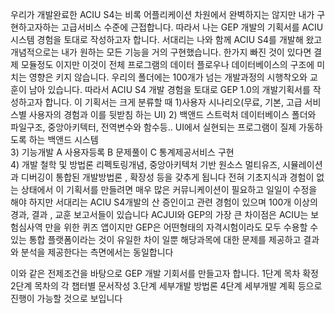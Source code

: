우리가 개발완료한 ACIU S4는 비록 어플리케이션 차원에서 완벽하지는 않지만 내가 구현하고자하는 고급서비스 수준에 근접합니다. 따라서 나는 GEP 개발의 기획서를 ACIU 시스템 경험을 토대로 작성하고자 합니다. 서대리는 나와 함께 ACIU S4를 개발해 왔고 개념적으로는 내가 원하는 모든 기능을 거의 구현했습니다. 한가지 빠진 것이 있다면 결제 모듈정도 이지만 이것이 전체 프로그램의 데이터 플로우나 데이터베이스의 구조에 미치는 영향은 키지 않습니다.  우리의 폴더에는 100개가 넘는 개발과정의 시행착오와 교훈이 남아 있습니다. 따라서 ACIU S4 개발 경험을 토대로 GEP 1.0의 개발기획서를 작성하고자 합니다. 이 기획서는 크게 분류할 때 
1)사용자 시나리오(무료, 기본, 고급 서비스별 사용자의 경험과 이를 뒷받침 하는 UI) 
2) 백앤드 스트럭처 데이터베이스 폴더와 파일구조, 중앙아키텍터, 전역변수와 함수등.. UI에서 실현되는 프로그램이 질제 가동하도록 하는 백앤드 시스템  
3) 기능개발  A 사용자등록 B 문제풀이 C 통계제공서비스 구현  
4) 개발 철학 및 방법론    리펙토링개념,  중앙아키텍처 기반 원소스 멀티유즈, 시뮬레이션과 디버깅이 통합된 개발방법론 , 확장성 등을 갖추게 됩니다
전혀 기초지식과 경험이 없는 상태에서 이 기획서를 만들려면 매우 많은 커뮤니케이션이 필요하고 일일이 수정을 해야 하지만 서대리는 ACIU S4개발의 산 증인이고 관련 경험이 있으며  100개 이상의 경과, 결과 , 교훈 보고서들이 있습니다
ACJUI와 GEP의 가장 큰 차이점은 ACIU는 보험심사역 만을 위한 퀴즈 앱이지만 GEP은 어떤형태의 자격시험이라도 모두 수용할 수 있는 통합 플랫폼이라는 것이  유일한 차이 일뿐 해당과목에 대한 문제를 제공하고 결과와 분석을 제공한다는 측면에서는 동일합니다

이와 같은 전제조건을 바탕으로 GEP 개발 기회서를 만들고자 합니다. 
1단계 목차 확정
2단계 목차의 각 챕터별 문서작성
3.단계 세부개발 방법론
4단계 세부개발 계획 
등으로 진행이 가능할 것으로 보입니다
